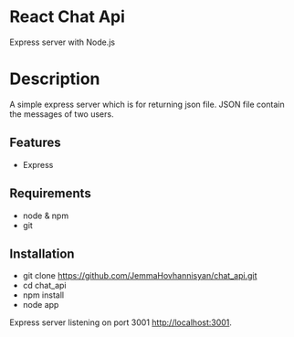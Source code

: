 # React Chat Api
Express server with Node.js

# Description
A simple express server which is for returning json file.
JSON file contain the messages of two users.

## Features
* Express

## Requirements
* node & npm
* git

## Installation
* git clone https://github.com/JemmaHovhannisyan/chat_api.git
* cd chat_api
* npm install
* node app

Express server listening on port 3001 [http://localhost:3001](http://localhost:3000).